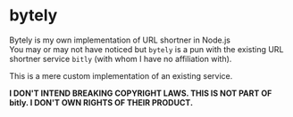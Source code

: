 # bytely

Bytely is my own implementation of URL shortner in Node.js<br>
You may or may not have noticed but `bytely` is a pun with the existing URL shortner service `bitly` (with whom I have no affiliation with).

This is a mere custom implementation of an existing service.<br>

**I DON'T INTEND BREAKING COPYRIGHT LAWS. THIS IS NOT PART OF bitly. I DON'T OWN RIGHTS OF THEIR PRODUCT.**
